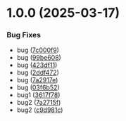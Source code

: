 # 1.0.0 (2025-03-17)


### Bug Fixes

* bug ([7c000f9](https://github.com/mlhiter/demo/commit/7c000f949cb4b74174a076946e768517ccf033f3))
* bug ([99be608](https://github.com/mlhiter/demo/commit/99be608d723c5efbea447d7b4bbbb09f8d4ee895))
* bug ([423df11](https://github.com/mlhiter/demo/commit/423df110317bb4b2cafa7c65a3e233d3474a4bbb))
* bug ([2ddf472](https://github.com/mlhiter/demo/commit/2ddf47289586cf7234cb278e95b3e21427cbadfe))
* bug ([7a2917e](https://github.com/mlhiter/demo/commit/7a2917e5aee83063f1af766f7b833d7a48836e5c))
* bug ([03f6b52](https://github.com/mlhiter/demo/commit/03f6b526bbcf35007466cb923190fbfe56fb447b))
* bug1 ([3617f78](https://github.com/mlhiter/demo/commit/3617f78727b11f7f426a7b27a0bcc2de02d18893))
* bug2 ([7a2715f](https://github.com/mlhiter/demo/commit/7a2715f5fb664389505ab33500b6140b29134b95))
* bug2 ([c9d981c](https://github.com/mlhiter/demo/commit/c9d981ca1333369ad905d2ee104f62f38bbf4f6f))

